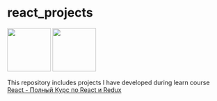 # react_projects

<span><img src="https://upload.wikimedia.org/wikipedia/commons/thumb/a/a7/React-icon.svg/2300px-React-icon.svg.png" style="height: 100px;">
<img src="https://cdn.worldvectorlogo.com/logos/udemy-2.svg" style="height: 100px;"></span>

This repository includes projects I have developed during learn course <br>
[React - Полный Курс по React и Redux](https://www.udemy.com/course/react-ru/?couponCode=KEEPLEARNING)

